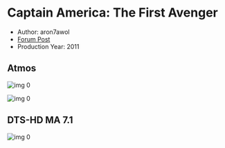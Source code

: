 # Captain America: The First Avenger

* Author: aron7awol
* [Forum Post](https://www.avsforum.com/threads/bass-eq-for-filtered-movies.2995212/post-56777442)
* Production Year: 2011

## Atmos

![img 0](https://i.imgur.com/4BYGncC.jpg)

![img 0](https://i.imgur.com/ezEj2w2.jpg)

## DTS-HD MA 7.1

![img 0](https://i.imgur.com/abgIGwq.jpg)

